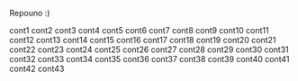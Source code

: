Repouno :)

cont1
cont2
cont3
cont4
cont5
cont6
cont7
cont8
cont9
cont10
cont11
cont12
cont13
cont14
cont15
cont16
cont17
cont18
cont19
cont20
cont21
cont22
cont23
cont24
cont25
cont26
cont27
cont28
cont29
cont30
cont31
cont32
cont33
cont34
cont35
cont36
cont37
cont38
cont39
cont40
cont41
cont42
cont43
